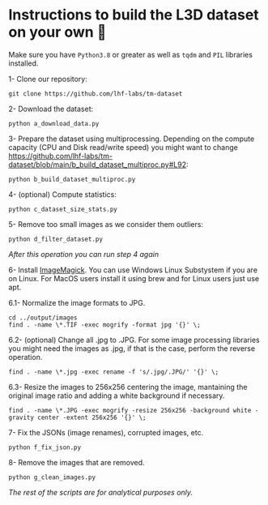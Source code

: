 # Instructions to build the L3D dataset on your own 📖

Make sure you have ```Python3.8``` or greater as well as ```tqdm``` and ```PIL``` libraries installed.

1- Clone our repository:
```
git clone https://github.com/lhf-labs/tm-dataset
```

2- Download the dataset:
```
python a_download_data.py
```

3- Prepare the dataset using multiprocessing. Depending on the compute capacity (CPU and Disk read/write speed) you might want to change https://github.com/lhf-labs/tm-dataset/blob/main/b_build_dataset_multiproc.py#L92:
```
python b_build_dataset_multiproc.py
```

4- (optional) Compute statistics:
```
python c_dataset_size_stats.py
```
5- Remove too small images as we consider them outliers:
```
python d_filter_dataset.py
```
*After this operation you can run step 4 again*

6- Install [ImageMagick](https://imagemagick.org/index.php). You can use Windows Linux Substystem if you are on Linux. For MacOS users install it
using brew and for Linux users just use apt.

6.1- Normalize the image formats to JPG.
```
cd ../output/images
find . -name \*.TIF -exec mogrify -format jpg '{}' \;
```

6.2- (optional) Change all .jpg to .JPG. For some image processing libraries you might need the images as .jpg, if that is the case, perform the reverse operation.

```
find . -name \*.jpg -exec rename -f 's/.jpg/.JPG/' '{}' \;
```

6.3- Resize the images to 256x256 centering the image, mantaining the original image ratio and adding a white background if necessary. 

```
find . -name \*.JPG -exec mogrify -resize 256x256 -background white -gravity center -extent 256x256 '{}' \;
```

7- Fix the JSONs (image renames), corrupted images, etc.

```
python f_fix_json.py
```

8- Remove the images that are removed.

```
python g_clean_images.py
```

*The rest of the scripts are for analytical purposes only.*

